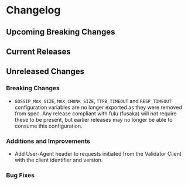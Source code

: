 # Changelog

## Upcoming Breaking Changes
 
## Current Releases

## Unreleased Changes

### Breaking Changes
- `GOSSIP_MAX_SIZE`, `MAX_CHUNK_SIZE`, `TTFB_TIMEOUT` and `RESP_TIMEOUT` configuration variables are no longer exported as they were removed from spec. 
  Any release compliant with fulu (fusaka) will not require these to be present, but earlier releases may no longer be able to consume this configuration.

### Additions and Improvements

- Add User-Agent header to requests initiated from the Validator Client with the client identifier and version.

### Bug Fixes
